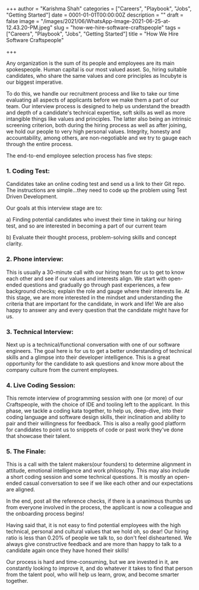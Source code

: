 +++
author = "Karishma Shah"
categories = ["Careers", "Playbook", "Jobs", "Getting Started"]
date = 0001-01-01T00:00:00Z
description = ""
draft = false
image = "/images/2021/06/WhatsApp-Image-2021-06-25-at-12.43.20-PM.jpeg"
slug = "how-we-hire-software-craftspeople"
tags = ["Careers", "Playbook", "Jobs", "Getting Started"]
title = "How We Hire Software Craftspeople"

+++


Any organization is the sum of its people and employees are its main spokespeople. Human capital is our most valued asset. So, hiring suitable candidates, who share the same values and core principles as Incubyte is our biggest imperative.

To do this, we handle our recruitment process and like to take our time evaluating all aspects of applicants before we make them a part of our team. Our interview process is designed to help us understand the breadth and depth of a candidate's technical expertise, soft skills as well as more intangible things like values and principles. The latter also being an intrinsic screening criterion, both during the hiring process as well as after joining, we hold our people to very high personal values. Integrity, honesty and accountability, among others, are non-negotiable and we try to gauge each through the entire process.

The end-to-end employee selection process has five steps:

### 1. Coding Test:

Candidates take an online coding test and send us a link to their Git repo. The instructions are simple…they need to code up the problem using Test Driven Development.

Our goals at this interview stage are to:

a) Finding potential candidates who invest their time in taking our hiring test, and so are interested in becoming a part of our current team

b) Evaluate their thought process, problem-solving skills and concept clarity.

### 2. Phone interview:

This is usually a 30-minute call with our hiring team for us to get to know each other and see if our values and interests align. We start with open-ended questions and gradually go through past experiences, a few background checks; explain the role and gauge where their interests lie. At this stage, we are more interested in the mindset and understanding the criteria that are important for the candidate, in work and life! We are also happy to answer any and every question that the candidate might have for us.

### 3. Technical Interview:

Next up is a technical/functional conversation with one of our software engineers. The goal here is for us to get a better understanding of technical skills and a glimpse into their developer intelligence. This is a great opportunity for the candidate to ask questions and know more about the company culture from the current employees.

### 4. Live Coding Session:

This remote interview of programming session with one (or more) of our Craftspeople, with the choice of IDE and tooling left to the applicant. In this phase, we tackle a coding kata together, to help us, deep-dive, into their coding language and software design skills, their inclination and ability to pair and their willingness for feedback. This is also a really good platform for candidates to point us to snippets of code or past work they've done that showcase their talent.

### 5. The Finale:

This is a call with the talent makers(our founders) to determine alignment in attitude, emotional intelligence and work philosophy. This may also include a short coding session and some technical questions. It is mostly an open-ended casual conversation to see if we like each other and our expectations are aligned.

In the end, post all the reference checks, if there is a unanimous thumbs up from everyone involved in the process, the applicant is now a colleague and the onboarding process begins!

Having said that, it is not easy to find potential employees with the high technical, personal and cultural values that we hold oh, so dear! Our hiring ratio is less than 0.20% of people we talk to, so don't feel disheartened. We always give constructive feedback and are more than happy to talk to a candidate again once they have honed their skills!

Our process is hard and time-consuming, but we are invested in it, are constantly looking to improve it, and do whatever it takes to find that person from the talent pool, who will help us learn, grow, and become smarter together.



